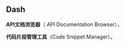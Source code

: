 ## Dash


**API文档浏览器**（ API Documentation Browser），

**代码片段管理工具**（Code Snippet Manager）。











